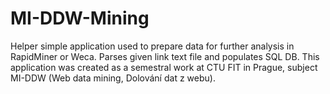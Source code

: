 # MI-DDW-Mining
Helper simple application used to prepare data for further analysis in RapidMiner or Weca. Parses given link text file and populates SQL DB. 
This application was created as a semestral work at CTU FIT in Prague, subject MI-DDW (Web data mining, Dolování dat z webu).